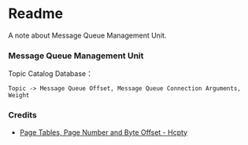 # Readme
A note about Message Queue Management Unit.

### Message Queue Management Unit

Topic Catalog Database：

```
Topic -> Message Queue Offset, Message Queue Connection Arguments, Weight
```

### Credits
- [Page Tables, Page Number and Byte Offset - Hcpty](https://github.com/Hcpty/page-tables-page-number-and-byte-offset)
